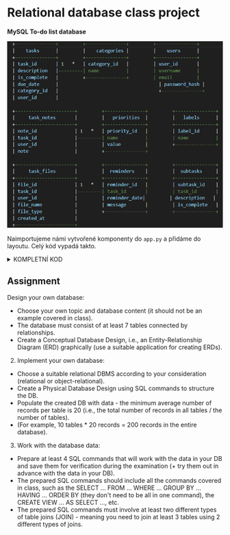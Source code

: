 
# Relational database class project

**MySQL To-do list database**

![](https://github.com/kutscheraa/TO-DO-LIST_DATABASE/blob/main/databaseerd.png)
  
Naimportujeme námi vytvořené komponenty do `app.py` a přidáme do layoutu. Celý kód vypadá takto.
<details>
  <summary>KOMPLETNÍ KOD</summary>
  
```python
# app.py

from dash import Dash, dcc
import dash_bootstrap_components as dbc
import dash
from sqlalchemy import create_engine
from sqlalchemy.orm import sessionmaker
# from db import *

app = Dash(__name__, external_stylesheets=[dbc.themes.BOOTSTRAP, dbc.icons.FONT_AWESOME],
	   suppress_callback_exceptions=True, prevent_initial_callbacks=True)
app.secret_key = b'_5#y2L"F4Q8z\n\xec]/'
server = app.server

############################################################################################
# Import shared components

from assets.footer import _footer
from assets.nav import _nav

############################################################################################
# App Layout
app.layout = dbc.Container([
	dbc.Row([
        dbc.Col([_nav], width = 2),
        dbc.Col([
            dbc.Row([dash.page_container])
	    ], width = 10),
    ]),
    dbc.Row([
        dbc.Col([], width = 2),
        dbc.Col([
            dbc.Row([_footer])
	    ], width = 10),
    ]),
], fluid=True)

############################################################################################
# Run App
if __name__ == '__main__':
	app.run_server(debug=True)

```
</details>

## Assignment
Design your own database:
- Choose your own topic and database content (it should not be an example covered in class).
- The database must consist of at least 7 tables connected by relationships.
- Create a Conceptual Database Design, i.e., an Entity-Relationship Diagram (ERD) graphically (use a suitable application for creating ERDs).

2. Implement your own database:
- Choose a suitable relational DBMS according to your consideration (relational or object-relational).
- Create a Physical Database Design using SQL commands to structure the DB.
- Populate the created DB with data - the minimum average number of records per table is 20 (i.e., the total number of records in all tables / the number of tables).
- (For example, 10 tables * 20 records = 200 records in the entire database).

3. Work with the database data:
- Prepare at least 4 SQL commands that will work with the data in your DB and save them for verification during the examination (+ try them out in advance with the data in your DB).
- The prepared SQL commands should include all the commands covered in class, such as the SELECT ... FROM ... WHERE ... GROUP BY ... HAVING ... ORDER BY (they don't need to be all in one command), the CREATE VIEW ... AS SELECT ..., etc.
- The prepared SQL commands must involve at least two different types of table joins (JOIN) - meaning you need to join at least 3 tables using 2 different types of joins.
